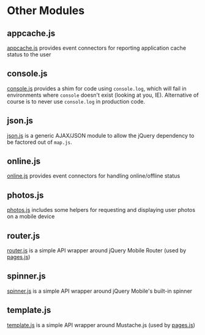 Other Modules
=============

## appcache.js
[appcache.js] provides event connectors for reporting application cache status to the user

## console.js
[console.js] provides a shim for code using `console.log`, which will fail in environments where `console` doesn't exist (looking at you, IE).  Alternative of course is to never use `console.log` in production code.

## json.js
[json.js] is a generic AJAX/JSON module to allow the jQuery dependency to be factored out of `map.js`.

## online.js
[online.js] provides event connectors for handling online/offline status

## photos.js
[photos.js] includes some helpers for requesting and displaying user photos on a mobile device

## router.js
[router.js] is a simple API wrapper around jQuery Mobile Router (used by [pages.js])

## spinner.js
[spinner.js] is a simple API wrapper around jQuery Mobile's built-in spinner

## template.js
[template.js] is a simple API wrapper around Mustache.js (used by [pages.js])

[appcache.js]: https://github.com/wq/wq.app/blob/master/js/appcache.js
[console.js]: https://github.com/wq/wq.app/blob/master/js/console.js
[json.js]: https://github.com/wq/wq.app/blob/master/js/json.js
[online.js]: https://github.com/wq/wq.app/blob/master/js/online.js
[photos.js]: https://github.com/wq/wq.app/blob/master/js/photos.js
[router.js]: https://github.com/wq/wq.app/blob/master/js/router.js
[spinner.js]: https://github.com/wq/wq.app/blob/master/js/spinner.js
[template.js]: https://github.com/wq/wq.app/blob/master/js/template.js

[pages.js]: http://wq.io/docs/pages.js